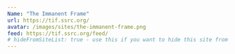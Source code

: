 ```yaml
---
Name: "The Immanent Frame"
url: https://tif.ssrc.org/
avatar: /images/sites/the-immanent-frame.png
feed: https://tif.ssrc.org/feed/
# hideFromSiteList: true - use this if you want to hide this site from the list of sites on this page: https://eleventy-m10y.lkmt.us/sites/
---
```

